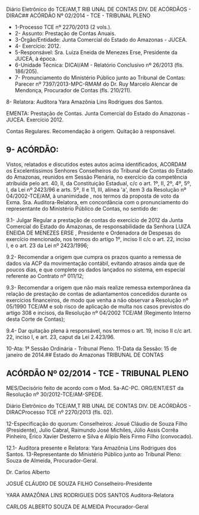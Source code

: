 Diário Eletrônico do TCE/AM,T RIB UNAL DE CONTAS DIV. DE ACÓRDÃOS - DIRAC## ACÓRDÃO Nº 02/2014 - TCE - TRIBUNAL PLENO

- 1-Processo TCE nº 2270/2013 (2 vols.).
- 2- Assunto: Prestação de Contas Anuais.
- 3-Órgão/Entidade: Junta Comercial do Estado do Amazonas - JUCEA.
- 4- Exercício: 2012.
- 5-Responsável: Sra. Luiza Eneida de Menezes Erse, Presidente da JUCEA, à época.
- 6-Unidade Técnica: DICAI/AM - Relatório Conclusivo nº 26/2013 (fls. 186/205).
- 7-  Pronunciamento  do Ministério Público  junto  ao Tribunal  de Contas: Parecer  nº 7397/2013-MPC-RMAM do Dr. Ruy Marcelo Alencar de Mendonça, Procurador de Contas (fls. 210/211).

8- Relatora: Auditora Yara Amazônia Lins Rodrigues dos Santos.

EMENTA: Prestação  de  Contas.  Junta  Comercial  do Estado do Amazonas - JUCEA. Exercício 2012.

Contas Regulares. Recomendação à origem. Quitação à responsável.

## 9- ACÓRDÃO:

Vistos, relatados e discutidos estes autos acima identificados, ACORDAM os Excelentíssimos Senhores Conselheiros do Tribunal de Contas do Estado do Amazonas, reunidos em Sessão Plenária, no exercício da competência atribuída pelo  art. 40,  II, da Constituição Estadual, c/c o art. 1º, II, 2º, 4º, 5º, I, da Lei nº 2423/96 e arts. 5º, II e 11, III, alínea  'a',  item  3  da  Resolução  nº  04/2002-TCE/AM, à  unanimidade ,  nos  termos  da proposta de voto da Exma. Sra. Auditora-Relatora, em concordância com o pronunciamento do representante do Ministério Público de Contas, no sentido de:

9.1-  Julgar  Regular a  prestação  de  contas  do  exercício  de  2012  da  Junta Comercial do Estado do Amazonas, de responsabilidade da Senhora LUIZA ENEIDA DE MENEZES ERSE , Presidente e Ordenadora de Despesas do exercício mencionado, nos termos do artigo 1º, inciso II c/c o art. 22, inciso I, e o art. 23 da Lei nº 2423/1996;

9.2-  Recomendar a  origem  que  cumpra  os  prazos  quanto  a  remessa  de dados via ACP da movimentação contábil, evitando atrasos ainda que de poucos dias, e que  complete  os  dados  lançados  no  sistema,  em  especial  referente  ao  Contrato  nº 011/12;

9.3- Recomendar a  origem que não mais realize remessa extemporânea da relação  de  prestação  de  contas  de  adiantamentos  concedidos  durante  os  exercícios financeiros, de modo que venha a não observar a Resolução nº 05/1990 TCE/AM e sob risco de aplicação de multa nos casos previstos do artigo 308 e incisos, da Resolução nº 04/2002 TCE/AM (Regimento Interno desta Corte de Contas);

9.4- Dar quitação plena à responsável, nos termos o art. 19, inciso II c/c art. 22, inciso I, e art. 23, caput da Lei 2.423/96.

10-Ata: 1ª Sessão Ordinária - Tribunal Pleno. 11-Data da Sessão: 15 de janeiro de 2014.## Estado do Amazonas TRIBUNAL DE CONTAS

## ACÓRDÃO Nº 02/2014 - TCE - TRIBUNAL PLENO

MES/Decisório feito de acordo com o Mod. 5a-AC-PC. ORG/ENT/EST da Resolução nº 30/2012-TCE/AM-SPEDE.

Diário Eletrônico do TCE/AM,T RIB UNAL DE CONTAS DIV. DE ACÓRDÃOS - DIRACProcesso TCE nº 2270/2013 (fls. 02).

12-Especificação do quorum: Conselheiros: Josué Cláudio de Souza Filho (Presidente), Julio Cabral, Raimundo José Michiles, Júlio Assis Corrêa Pinheiro, Érico Xavier Desterro e Silva e Alípio Reis Firmo Filho (convocado).

12.1- Auditora presente e Relatora: Yara Amazônia Lins Rodrigues dos Santos. 13-Representante do Ministério Público junto ao Tribunal Pleno: Souza de Almeida, Procurador-Geral.

Dr. Carlos Alberto

JOSUÉ CLÁUDIO DE SOUZA FILHO Conselheiro-Presidente

YARA AMAZÔNIA LINS RODRIGUES DOS SANTOS Auditora-Relatora

CARLOS ALBERTO SOUZA DE ALMEIDA Procurador-Geral